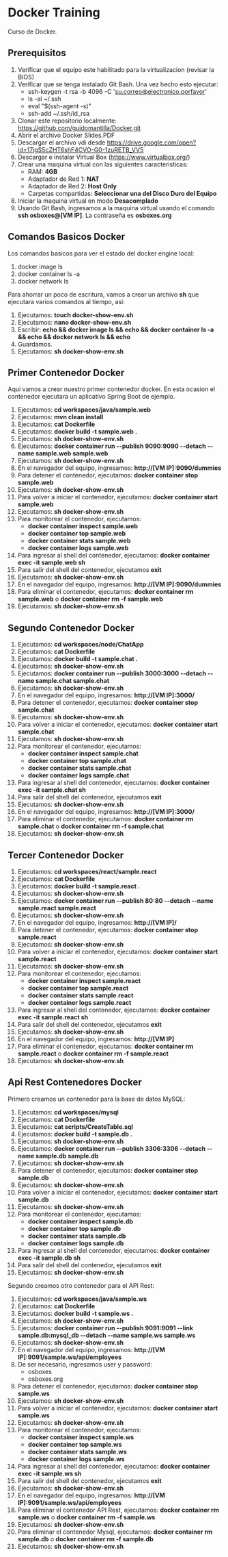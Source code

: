 # Docker Training
Curso de Docker.

## Prerequisitos
1. Verificar que el equipo este habilitado para la virtualizacion (revisar la BIOS)
1. Verificar que se tenga instalado Git Bash. Una vez hecho esto ejecutar:
    - ssh-keygen -t rsa -b 4096 -C 'su.correo@electronico.porfavor'
    - ls -al ~/.ssh 
    - eval "$(ssh-agent -s)" 
    - ssh-add ~/.ssh/id_rsa  
1. Clonar este repositorio localmente: https://github.com/guidomantilla/Docker.git
1. Abrir el archivo Docker Slides.PDF
1. Descargar el archivo vdi desde https://drive.google.com/open?id=17jgS5cZHT6shF4CVO-G0-1zuRETB_VV5
1. Descargar e instalar Virtual Box (https://www.virtualbox.org/)
1. Crear una maquina virtual con las siguientes caracteristicas:
    - RAM: **4GB**
    - Adaptador de Red 1: **NAT**
    - Adaptador de Red 2: **Host Only**
    - Carpetas compartidas: **Seleccionar una del Disco Duro del Equipo**
1. Iniciar la maquina virtual en modo **Desacomplado**
1. Usando Git Bash, ingresamos a la maquina virtual usando el comando **ssh osboxes@[VM IP]**. La contraseña es **osboxes.org**

## Comandos Basicos Docker
Los comandos basicos para ver el estado del docker engine local:
1. docker image ls
1. docker container ls -a
1. docker network ls

Para ahorrar un poco de escritura, vamos a crear un archivo **sh** que ejecutara varios comandos al tiempo, asi:
1. Ejecutamos: **touch docker-show-env.sh**
1. Ejecutamos: **nano docker-show-env.sh**
1. Escribir: **echo && docker image ls && echo && docker container ls -a && echo && docker network ls && echo**
1. Guardamos.
1. Ejecutamos: **sh docker-show-env.sh** 


## Primer Contenedor Docker
Aqui vamos a crear nuestro primer contenedor docker. En esta ocasion el contenedor ejecutara un aplicativo Spring Boot de ejemplo.
1. Ejecutamos: **cd workspaces/java/sample.web**
1. Ejecutamos: **mvn clean install**
1. Ejecutamos: **cat Dockerfile**
1. Ejecutamos: **docker build -t sample.web .**
1. Ejecutamos: **sh docker-show-env.sh** 
1. Ejecutamos: **docker container run --publish 9090:9090 --detach --name sample.web sample.web**
1. Ejecutamos: **sh docker-show-env.sh** 
1. En el navegador del equipo, ingresamos: **http://[VM IP]:9090/dummies**
1. Para detener el contenedor, ejecutamos: **docker container stop sample.web**
1. Ejecutamos: **sh docker-show-env.sh** 
1. Para volver a iniciar el contenedor, ejecutamos: **docker container start sample.web**
1. Ejecutamos: **sh docker-show-env.sh** 
1. Para monitorear el contenedor, ejecutamos:
    - **docker container inspect sample.web**
    - **docker container top sample.web**
    - **docker container stats sample.web**
    - **docker container logs sample.web**
1. Para ingresar al shell del contenedor, ejecutamos: **docker container exec -it sample.web sh**
1. Para salir del shell del contenedor, ejecutamos **exit**
1. Ejecutamos: **sh docker-show-env.sh** 
1. En el navegador del equipo, ingresamos: **http://[VM IP]:9090/dummies**
1. Para eliminar el contenedor, ejecutamos: **docker container rm sample.web** o **docker container rm -f sample.web**
1. Ejecutamos: **sh docker-show-env.sh** 

## Segundo Contenedor Docker
1. Ejecutamos: **cd workspaces/node/ChatApp**
1. Ejecutamos: **cat Dockerfile**
1. Ejecutamos: **docker build -t sample.chat .**
1. Ejecutamos: **sh docker-show-env.sh** 
1. Ejecutamos: **docker container run --publish 3000:3000 --detach --name sample.chat sample.chat**
1. Ejecutamos: **sh docker-show-env.sh** 
1. En el navegador del equipo, ingresamos: **http://[VM IP]:3000/**
1. Para detener el contenedor, ejecutamos: **docker container stop sample.chat**
1. Ejecutamos: **sh docker-show-env.sh** 
1. Para volver a iniciar el contenedor, ejecutamos: **docker container start sample.chat**
1. Ejecutamos: **sh docker-show-env.sh** 
1. Para monitorear el contenedor, ejecutamos:
    - **docker container inspect sample.chat**
    - **docker container top sample.chat**
    - **docker container stats sample.chat**
    - **docker container logs sample.chat**
1. Para ingresar al shell del contenedor, ejecutamos: **docker container exec -it sample.chat sh**
1. Para salir del shell del contenedor, ejecutamos **exit**
1. Ejecutamos: **sh docker-show-env.sh** 
1. En el navegador del equipo, ingresamos: **http://[VM IP]:3000/**
1. Para eliminar el contenedor, ejecutamos: **docker container rm sample.chat** o **docker container rm -f sample.chat**
1. Ejecutamos: **sh docker-show-env.sh** 

## Tercer Contenedor Docker
1. Ejecutamos: **cd workspaces/react/sample.react**
1. Ejecutamos: **cat Dockerfile**
1. Ejecutamos: **docker build -t sample.react .**
1. Ejecutamos: **sh docker-show-env.sh** 
1. Ejecutamos: **docker container run --publish 80:80 --detach --name sample.react sample.react**
1. Ejecutamos: **sh docker-show-env.sh** 
1. En el navegador del equipo, ingresamos: **http://[VM IP]/**
1. Para detener el contenedor, ejecutamos: **docker container stop sample.react**
1. Ejecutamos: **sh docker-show-env.sh** 
1. Para volver a iniciar el contenedor, ejecutamos: **docker container start sample.react**
1. Ejecutamos: **sh docker-show-env.sh** 
1. Para monitorear el contenedor, ejecutamos:
    - **docker container inspect sample.react**
    - **docker container top sample.react**
    - **docker container stats sample.react**
    - **docker container logs sample.react**
1. Para ingresar al shell del contenedor, ejecutamos: **docker container exec -it sample.react sh**
1. Para salir del shell del contenedor, ejecutamos **exit**
1. Ejecutamos: **sh docker-show-env.sh** 
1. En el navegador del equipo, ingresamos: **http://[VM IP]**
1. Para eliminar el contenedor, ejecutamos: **docker container rm sample.react** o **docker container rm -f sample.react**
1. Ejecutamos: **sh docker-show-env.sh** 

## Api Rest Contenedores Docker
Primero creamos un contenedor para la base de datos MySQL:
1. Ejecutamos: **cd workspaces/mysql**
1. Ejecutamos: **cat Dockerfile**
1. Ejecutamos: **cat scripts/CreateTable.sql**
1. Ejecutamos: **docker build -t sample.db .**
1. Ejecutamos: **sh docker-show-env.sh** 
1. Ejecutamos: **docker container run --publish 3306:3306 --detach --name sample.db sample.db**
1. Ejecutamos: **sh docker-show-env.sh** 
1. Para detener el contenedor, ejecutamos: **docker container stop sample.db**
1. Ejecutamos: **sh docker-show-env.sh** 
1. Para volver a iniciar el contenedor, ejecutamos: **docker container start sample.db**
1. Ejecutamos: **sh docker-show-env.sh** 
1. Para monitorear el contenedor, ejecutamos:
    - **docker container inspect sample.db**
    - **docker container top sample.db**
    - **docker container stats sample.db**
    - **docker container logs sample.db**
1. Para ingresar al shell del contenedor, ejecutamos: **docker container exec -it sample.db sh**
1. Para salir del shell del contenedor, ejecutamos **exit**
1. Ejecutamos: **sh docker-show-env.sh** 

Segundo creamos otro contenedor para el API Rest:
1. Ejecutamos: **cd workspaces/java/sample.ws**
1. Ejecutamos: **cat Dockerfile**
1. Ejecutamos: **docker build -t sample.ws .**
1. Ejecutamos: **sh docker-show-env.sh** 
1. Ejecutamos: **docker container run --publish 9091:9091 --link sample.db:mysql_db --detach --name sample.ws sample.ws**
1. Ejecutamos: **sh docker-show-env.sh** 
1. En el navegador del equipo, ingresamos: **http://[VM IP]:9091/sample.ws/api/employees**
1. De ser necesario, ingresamos user y password:
    - osboxes
    - osboxes.org
1. Para detener el contenedor, ejecutamos: **docker container stop sample.ws**
1. Ejecutamos: **sh docker-show-env.sh** 
1. Para volver a iniciar el contenedor, ejecutamos: **docker container start sample.ws**
1. Ejecutamos: **sh docker-show-env.sh** 
1. Para monitorear el contenedor, ejecutamos:
    - **docker container inspect sample.ws**
    - **docker container top sample.ws**
    - **docker container stats sample.ws**
    - **docker container logs sample.ws**
1. Para ingresar al shell del contenedor, ejecutamos: **docker container exec -it sample.ws sh**
1. Para salir del shell del contenedor, ejecutamos **exit**
1. Ejecutamos: **sh docker-show-env.sh** 
1. En el navegador del equipo, ingresamos: **http://[VM IP]:9091/sample.ws/api/employees**
1. Para eliminar el contenedor API Rest, ejecutamos: **docker container rm sample.ws** o **docker container rm -f sample.ws**
1. Ejecutamos: **sh docker-show-env.sh** 
1. Para eliminar el contenedor Mysql, ejecutamos: **docker container rm sample.db** o **docker container rm -f sample.db**
1. Ejecutamos: **sh docker-show-env.sh**